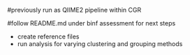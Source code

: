 #previously run as QIIME2 pipeline within CGR



#follow README.md under binf assessment for next steps
- create reference files
- run analysis for varying clustering and grouping methods
